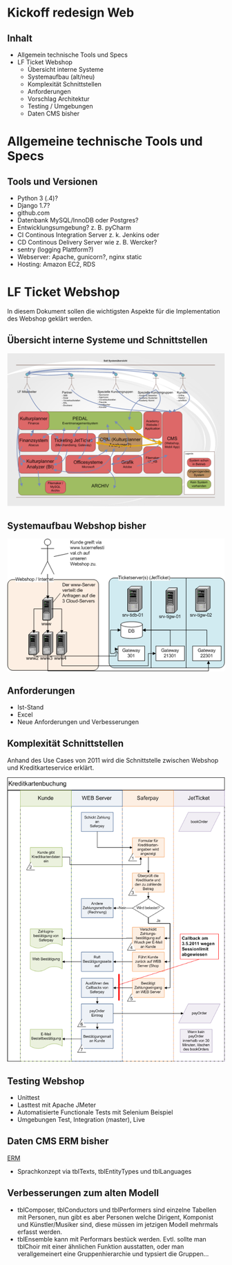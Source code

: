 # Kickoff redesign Web

## Inhalt
- Allgemein technische Tools und Specs
- LF Ticket Webshop
	- Übersicht interne Systeme	
	- Systemaufbau (alt/neu)
	- Komplexität Schnittstellen
	- Anforderungen
	- Vorschlag Architektur
	- Testing / Umgebungen
	- Daten CMS bisher

# Allgemeine technische Tools und Specs

## Tools und Versionen
- Python 3 (.4)?
- Django 1.7?
- github.com
- Datenbank MySQL/InnoDB oder Postgres?
- Entwicklungsumgebung? z. B. pyCharm
- CI Continous Integration Server z. k. Jenkins oder
- CD Continous Delivery Server wie z. B. Wercker?
- sentry (logging Plattform?)
- Webserver: Apache, gunicorn?, nginx static
- Hosting: Amazon EC2, RDS


# LF Ticket Webshop

In diesem Dokument sollen die wichtigsten Aspekte für die Implementation des Webshop geklärt werden.

## Übersicht interne Systeme und Schnittstellen
![interne Systeme](interne_schnittstellen_systemuebersicht.png)

## Systemaufbau Webshop bisher

![Systemaufbau bisher](systemaufbau_bisher.png)


## Anforderungen

- Ist-Stand
- Excel
- Neue Anforderungen und Verbesserungen

## Komplexität Schnittstellen
Anhand des Use Cases von 2011 wird die Schnittstelle zwischen Webshop und Kreditkarteservice erklärt.

![Systeme beim Ticketkauf](Systeme_beim_Ticketkauf_Online.png)

## Testing Webshop

- Unittest 
- Lasttest mit Apache JMeter
- Automatisierte Functionale Tests mit Selenium Beispiel
- Umgebungen Test, Integration (master), Live

## Daten CMS ERM bisher
[ERM](CMS_LF_ER_Modell.pdf)

- Sprachkonzept via tblTexts, tblEntityTypes und tblLanguages

## Verbesserungen zum alten Modell
- tblComposer, tblConductors und tblPerformers sind einzelne Tabellen mit Personen, nun gibt es aber Personen welche Dirigent, Komponist und Künstler/Musiker sind, diese müssen im jetzigen Modell mehrmals erfasst werden. 
- tblEnsemble kann mit Performars bestück werden. Evtl. sollte man tblChoir mit einer ähnlichen Funktion ausstatten, oder man verallgemeinert eine Gruppenhierarchie und typsiert die Gruppen...
 






